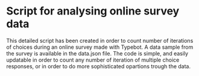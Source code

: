 # Script for analysing online survey data

This detailed script has been created in order to count number of iterations of choices during an online survey made with Typebot.
A data sample from the survey is available in the data.json file.
The code is simple, and easily updatable in order to count any number of iteration of multiple choice responses, or in order to do more sophisticated opartions trough the data.
